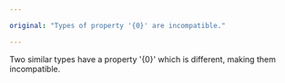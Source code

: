 ```yaml
---

original: "Types of property '{0}' are incompatible."

---
```


Two similar types have a property '{0}' which is different, making them incompatible.